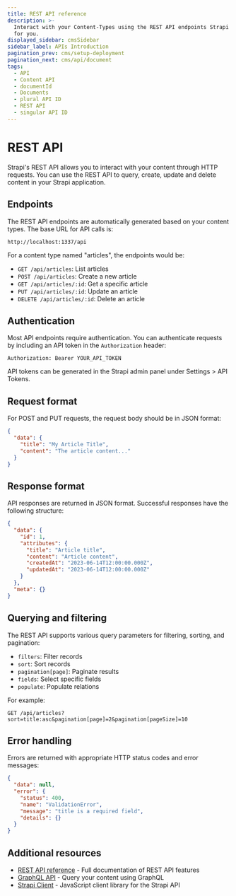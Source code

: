 ```yaml
---
title: REST API reference
description: >-
  Interact with your Content-Types using the REST API endpoints Strapi generates
  for you.
displayed_sidebar: cmsSidebar
sidebar_label: APIs Introduction
pagination_prev: cms/setup-deployment
pagination_next: cms/api/document
tags:
  - API
  - Content API
  - documentId
  - Documents
  - plural API ID
  - REST API
  - singular API ID
---
```


# REST API

Strapi's REST API allows you to interact with your content through HTTP requests. You can use the REST API to query, create, update and delete content in your Strapi application.

## Endpoints

The REST API endpoints are automatically generated based on your content types. The base URL for API calls is:

```
http://localhost:1337/api
```

For a content type named "articles", the endpoints would be:

- `GET /api/articles`: List articles
- `POST /api/articles`: Create a new article  
- `GET /api/articles/:id`: Get a specific article
- `PUT /api/articles/:id`: Update an article
- `DELETE /api/articles/:id`: Delete an article

## Authentication

Most API endpoints require authentication. You can authenticate requests by including an API token in the `Authorization` header:

```
Authorization: Bearer YOUR_API_TOKEN
```

API tokens can be generated in the Strapi admin panel under Settings > API Tokens.

## Request format

For POST and PUT requests, the request body should be in JSON format:

```json
{
  "data": {
    "title": "My Article Title",
    "content": "The article content..."
  }
}
```

## Response format  

API responses are returned in JSON format. Successful responses have the following structure:

```json
{
  "data": {
    "id": 1,
    "attributes": {
      "title": "Article title",
      "content": "Article content",
      "createdAt": "2023-06-14T12:00:00.000Z",
      "updatedAt": "2023-06-14T12:00:00.000Z"
    }
  },
  "meta": {}
}
```

## Querying and filtering

The REST API supports various query parameters for filtering, sorting, and pagination:

- `filters`: Filter records
- `sort`: Sort records
- `pagination[page]`: Paginate results 
- `fields`: Select specific fields
- `populate`: Populate relations

For example:

```
GET /api/articles?sort=title:asc&pagination[page]=2&pagination[pageSize]=10
```

## Error handling

Errors are returned with appropriate HTTP status codes and error messages:

```json
{
  "data": null,
  "error": {
    "status": 400,
    "name": "ValidationError", 
    "message": "title is a required field",
    "details": {}
  }
}
```

## Additional resources

- [REST API reference](/cms/api/rest) - Full documentation of REST API features
- [GraphQL API](/cms/api/graphql) - Query your content using GraphQL
- [Strapi Client](/cms/api/client) - JavaScript client library for the Strapi API
